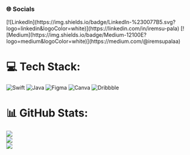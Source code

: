 <h3>🌐 Socials </h3>
[![LinkedIn](https://img.shields.io/badge/LinkedIn-%230077B5.svg?logo=linkedin&logoColor=white)](https://linkedin.com/in/iremsu-pala) [![Medium](https://img.shields.io/badge/Medium-12100E?logo=medium&logoColor=white)](https://medium.com/@iremsupalaa) 

# 💻 Tech Stack:
![Swift](https://img.shields.io/badge/swift-F54A2A?style=for-the-badge&logo=swift&logoColor=white) ![Java](https://img.shields.io/badge/java-%23ED8B00.svg?style=for-the-badge&logo=openjdk&logoColor=white) ![Figma](https://img.shields.io/badge/figma-%23F24E1E.svg?style=for-the-badge&logo=figma&logoColor=white) ![Canva](https://img.shields.io/badge/Canva-%2300C4CC.svg?style=for-the-badge&logo=Canva&logoColor=white) ![Dribbble](https://img.shields.io/badge/Dribbble-EA4C89?style=for-the-badge&logo=dribbble&logoColor=white)
# 📊 GitHub Stats:
![](https://github-readme-stats.vercel.app/api?username=iremsupalaa&theme=jolly&hide_border=true&include_all_commits=false&count_private=false)<br/>
![](https://github-readme-streak-stats.herokuapp.com/?user=iremsupalaa&theme=jolly&hide_border=true)<br/>
![](https://github-readme-stats.vercel.app/api/top-langs/?username=iremsupalaa&theme=jolly&hide_border=true&include_all_commits=false&count_private=false&layout=compact)


